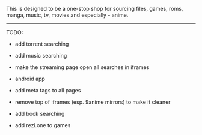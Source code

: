 This is designed to be a one-stop shop for sourcing files, games, roms, manga, music, tv, movies and especially - anime.




-----------------------------------------------------------------------

TODO:

- add torrent searching

- add music searching

- make the streaming page open all searches in iframes

- android app

- add meta tags to all pages

- remove top of iframes (esp. 9anime mirrors) to make it cleaner

- add book searching

- add rezi.one to games
